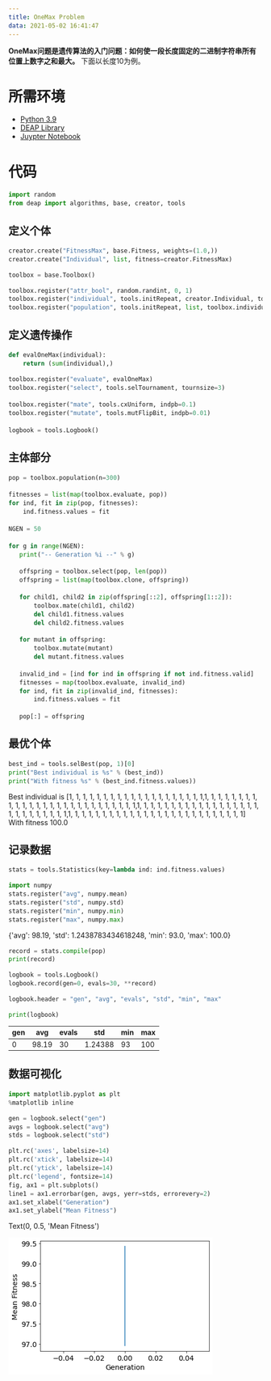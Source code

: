 ```yaml
---
title: OneMax Problem
data: 2021-05-02 16:41:47
---
```

**OneMax问题是遗传算法的入门问题：如何使一段长度固定的二进制字符串所有位置上数字之和最大。**
下面以长度10为例。

# 所需环境
- [Python 3.9](https://www.python.org/downloads/release/python-394/)
- [DEAP Library](https://deap.readthedocs.io/en/master/)
- [Juypter Notebook](https://jupyter.org)

# 代码
```python
import random
from deap import algorithms, base, creator, tools
```
## 定义个体
```python
creator.create("FitnessMax", base.Fitness, weights=(1.0,))
creator.create("Individual", list, fitness=creator.FitnessMax)
```

```python
toolbox = base.Toolbox()
```

```python
toolbox.register("attr_bool", random.randint, 0, 1)
toolbox.register("individual", tools.initRepeat, creator.Individual, toolbox.attr_bool, n=100)
toolbox.register("population", tools.initRepeat, list, toolbox.individual)
```
## 定义遗传操作
```python
def evalOneMax(individual): 
    return (sum(individual),)
```

```python
toolbox.register("evaluate", evalOneMax)
toolbox.register("select", tools.selTournament, tournsize=3)

toolbox.register("mate", tools.cxUniform, indpb=0.1)
toolbox.register("mutate", tools.mutFlipBit, indpb=0.01)

logbook = tools.Logbook()
```


## 主体部分
```python
pop = toolbox.population(n=300)

fitnesses = list(map(toolbox.evaluate, pop)) 
for ind, fit in zip(pop, fitnesses):
    ind.fitness.values = fit

NGEN = 50

for g in range(NGEN):
   print("-- Generation %i --" % g)
   
   offspring = toolbox.select(pop, len(pop))
   offspring = list(map(toolbox.clone, offspring))
   
   for child1, child2 in zip(offspring[::2], offspring[1::2]): 
       toolbox.mate(child1, child2)
       del child1.fitness.values
       del child2.fitness.values
       
   for mutant in offspring: 
       toolbox.mutate(mutant) 
       del mutant.fitness.values
       
   invalid_ind = [ind for ind in offspring if not ind.fitness.valid] 
   fitnesses = map(toolbox.evaluate, invalid_ind)
   for ind, fit in zip(invalid_ind, fitnesses):
       ind.fitness.values = fit
       
   pop[:] = offspring
```

## 最优个体
```python
best_ind = tools.selBest(pop, 1)[0]
print("Best individual is %s" % (best_ind)) 
print("With fitness %s" % (best_ind.fitness.values))
```
Best individual is [1, 1, 1, 1, 1, 1, 1, 1, 1, 1, 1, 1, 1, 1, 1, 1, 1, 1, 1, 1,1, 1, 1, 1, 1, 1, 1, 1, 1, 1, 1, 1, 1, 1, 1, 1, 1, 1, 1, 1, 1, 1, 1, 1, 1, 1, 1,1, 1, 1, 1, 1, 1, 1, 1, 1, 1, 1, 1, 1, 1, 1, 1, 1, 1, 1, 1, 1, 1, 1, 1, 1, 1, 1,1, 1, 1, 1, 1, 1, 1, 1, 1, 1, 1, 1, 1, 1, 1, 1, 1, 1, 1, 1, 1, 1, 1, 1, 1, 1] With fitness 100.0

## 记录数据

```python
stats = tools.Statistics(key=lambda ind: ind.fitness.values)
```

```python
import numpy 
stats.register("avg", numpy.mean) 
stats.register("std", numpy.std) 
stats.register("min", numpy.min) 
stats.register("max", numpy.max)
```
{'avg': 98.19, 'std': 1.2438783434618248, 'min': 93.0, 'max': 100.0}

```python
record = stats.compile(pop)
print(record)
```

```python
logbook = tools.Logbook()
logbook.record(gen=0, evals=30, **record)
```

```python
logbook.header = "gen", "avg", "evals", "std", "min", "max"
```

```python
print(logbook)
```

| gen | avg | evals  |std  | min | max |
| ---- | ---- | ----- | ----- | ----- | ----- |
|   0  |  98.19 |  30  | 1.24388 | 93  |100|

## 数据可视化

```python
import matplotlib.pyplot as plt 
%matplotlib inline
```
```python
gen = logbook.select("gen")
avgs = logbook.select("avg")
stds = logbook.select("std")
```

```python
plt.rc('axes', labelsize=14)
plt.rc('xtick', labelsize=14)
plt.rc('ytick', labelsize=14)
plt.rc('legend', fontsize=14)
fig, ax1 = plt.subplots()
line1 = ax1.errorbar(gen, avgs, yerr=stds, errorevery=2) 
ax1.set_xlabel("Generation")
ax1.set_ylabel("Mean Fitness")
```
Text(0, 0.5, 'Mean Fitness')

![oneMax](./oneMax.png)
